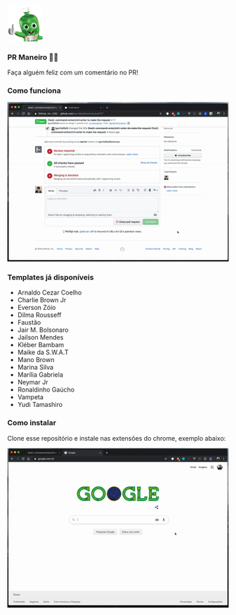<img style="" src="icon.png" width="80" />

### PR Maneiro 👍🏻

Faça alguém feliz com um comentário no PR!

### Como funciona

![demo 1](assets/demo-1.gif)

### Templates já disponíveis

- Arnaldo Cezar Coelho
- Charlie Brown Jr
- Everson Zóio
- Dilma Rousseff
- Faustão
- Jair M. Bolsonaro
- Jailson Mendes
- Kléber Bambam
- Maike da S.W.A.T
- Mano Brown
- Marina Silva
- Marília Gabriela
- Neymar Jr
- Ronaldinho Gaúcho
- Vampeta
- Yudi Tamashiro

### Como instalar

Clone esse repositório e instale nas extensões do chrome, exemplo abaixo:

![demo 2](assets/demo-2.gif)
